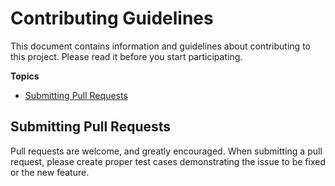 # Contributing Guidelines

This document contains information and guidelines about contributing to this project.
Please read it before you start participating.

**Topics**

* [Submitting Pull Requests](#submitting-pull-requests)

## Submitting Pull Requests

Pull requests are welcome, and greatly encouraged. When submitting a pull request, please create proper test cases demonstrating the issue to be fixed or the new feature.

